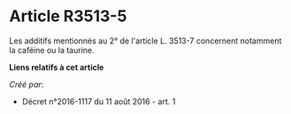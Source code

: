 # Article R3513-5

Les additifs mentionnés au 2° de l'article L. 3513-7 concernent notamment la caféine ou la taurine.

**Liens relatifs à cet article**

_Créé par_:

  - Décret n°2016-1117 du 11 août 2016 - art. 1
